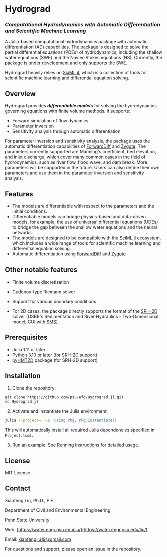 # Hydrograd
### ***Computational Hydrodynamics with Automatic Differentiation and Scientific Machine Learning***

A Julia-based computational hydrodynamics package with automatic differentiation (AD) capabilities. The package is designed to solve the partial differential equations (PDEs) of hydrodynamics, including the shallow water equations (SWE) and the Navier-Stokes equations (NS). Currently, the package is under development and only supports the SWE.

Hydrograd heavily relies on [SciML.jl](https://github.com/SciML/SciML.jl), which is a collection of tools for scientific machine learning and differential equation solving. 

## Overview
Hydrograd provides ***differentiable models*** for solving the hydrodynamics governing equations with finite volume methods. It supports:
- Forward simulation of flow dynamics
- Parameter inversion 
- Sensitivity analysis through automatic differentiation

For parameter inversion and sensitivity analysis, the package uses the automatic differentiation capabilities of [ForwardDiff](https://github.com/JuliaDiff/ForwardDiff.jl) and [Zygote](https://github.com/FluxML/Zygote.jl). The parameters currently supported are Manning's coefficient, bed elevation, and inlet discharge, which cover many common cases in the field of hydrodynamics, such as river flow, flood wave, and dam break. More parameters will be supported in the future. Users can also define their own parameters and use them in the parameter inversion and sensitivity analysis.

## Features
- The models are differentiable with respect to the parameters and the initial conditions. 
- Differentiable models can bridge physics-based and data-driven models, for example, the use of [universal differential equations (UDEs)](https://arxiv.org/abs/2001.04385) to bridge the gap between the shallow water equations and the neural networks.
- The models are designed to be compatible with the [SciML.jl](https://github.com/SciML/SciML.jl) ecosystem, which includes a wide range of tools for scientific machine learning and differential equation solving.
- Automatic differentiation using [ForwardDiff](https://github.com/JuliaDiff/ForwardDiff.jl) and [Zygote](https://github.com/FluxML/Zygote.jl)

## Other notable features
- Finite volume discretization
- Gudonov-type Riemann solver
- Support for various boundary conditions

- For 2D cases, the package directly supports the format of the [SRH-2D](https://www.usbr.gov/tsc/techreferences/computer%20software/models/srh2d/index.html) solver (USBR's Sedimentation and River Hydraulics - Two-Dimensional model; GUI with [SMS](https://aquaveo.com/software/sms/introduction)).

## Prerequisites
- Julia 1.11 or later
- Python 3.10 or later (for SRH-2D support)
- [pyHMT2D](https://github.com/psu-efd/pyHMT2D) package (for SRH-2D support)

## Installation

1. Clone the repository:

```bash
git clone https://github.com/psu-efd/Hydrograd.jl.git
cd Hydrograd.jl
```

2. Activate and instantiate the Julia environment:

```bash
julia --project=. -e 'using Pkg; Pkg.instantiate()'
```

This will automatically install all required Julia dependencies specified in `Project.toml`.

3. Run an example: See [Running Instructions](examples/SWE_2D/README.md) for detailed usage.

## License
MIT License

## Contact
Xiaofeng Liu, Ph.D., P.E.

Department of Civil and Environmental Engineering

Penn State University

Web: [https://water.engr.psu.edu/liu/](https://water.engr.psu.edu/liu/)

Email: [xiaofengliu19@gmail.com](mailto:xiaofengliu19@gmail.com)

For questions and support, please open an issue in the repository.
